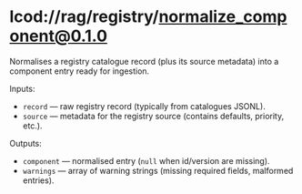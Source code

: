 # lcod://rag/registry/normalize_component@0.1.0

Normalises a registry catalogue record (plus its source metadata) into a component
entry ready for ingestion.

Inputs:

- `record` — raw registry record (typically from catalogues JSONL).
- `source` — metadata for the registry source (contains defaults, priority, etc.).

Outputs:

- `component` — normalised entry (`null` when id/version are missing).
- `warnings` — array of warning strings (missing required fields, malformed entries).
